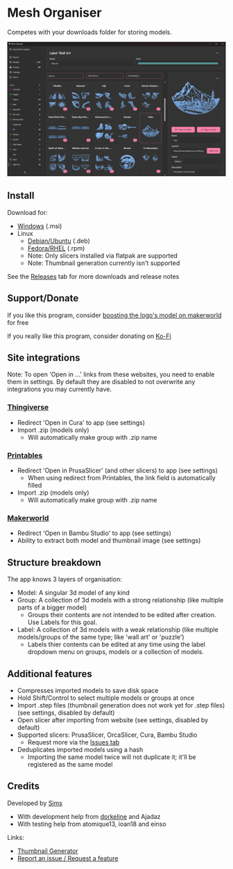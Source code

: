 # Mesh Organiser

Competes with your downloads folder for storing models.

![Preview image](./readme/app.png)

## Install

Download for:
- [Windows](https://github.com/suchmememanyskill/mesh-organiser/releases/download/v1.0.0/Mesh.Organiser_1.0.0_x64_en-US.msi) (.msi)
- Linux
    - [Debian/Ubuntu](https://github.com/suchmememanyskill/mesh-organiser/releases/download/v1.0.0/Mesh.Organiser_1.0.0_amd64.deb) (.deb)
    - [Fedora/RHEL](https://github.com/suchmememanyskill/mesh-organiser/releases/download/v1.0.0/Mesh.Organiser-1.0.0-1.x86_64.rpm) (.rpm)
    - Note: Only slicers installed via flatpak are supported
    - Note: Thumbnail generation currently isn't supported

See the [Releases](https://github.com/suchmememanyskill/mesh-organiser/releases) tab for more downloads and release notes

## Support/Donate

If you like this program, consider [boosting the logo's model on makerworld](https://makerworld.com/en/models/1298078-mesh-organiser-logo-cardboard-box#profileId-1329865) for free

If you really like this program, consider donating on [Ko-Fi](https://ko-fi.com/suchmememanyskill)

## Site integrations

Note: To open 'Open in ...' links from these websites, you need to enable them in settings. By default they are disabled to not overwrite any integrations you may currently have.

### [Thingiverse](https://www.thingiverse.com/)
- Redirect 'Open in Cura' to app (see settings)
- Import .zip (models only)
    - Will automatically make group with .zip name

### [Printables](https://www.printables.com)
- Redirect 'Open in PrusaSlicer' (and other slicers) to app (see settings)
    - When using redirect from Printables, the link field is automatically filled
- Import .zip (models only)
    - Will automatically make group with .zip name

### [Makerworld](https://makerworld.com)
- Redirect 'Open in Bambu Studio' to app (see settings)
- Ability to extract both model and thumbnail image (see settings)

## Structure breakdown

The app knows 3 layers of organisation:
- Model: A singular 3d model of any kind
- Group: A collection of 3d models with a strong relationship (like multiple parts of a bigger model)
    - Groups their contents are not intended to be edited after creation. Use Labels for this goal.
- Label: A collection of 3d models with a weak relationship (like multiple models/groups of the same type; like 'wall art' or 'puzzle')
    - Labels thier contents can be edited at any time using the label dropdown menu on groups, models or a collection of models.

## Additional features

- Compresses imported models to save disk space
- Hold Shift/Control to select multiple models or groups at once
- Import .step files (thumbnail generation does not work yet for .step files) (see settings, disabled by default)
- Open slicer after importing from website (see settings, disabled by default)
- Supported slicers: PrusaSlicer, OrcaSlicer, Cura, Bambu Studio
    - Request more via the [Issues tab](https://github.com/suchmememanyskill/mesh-organiser/issues)
- Deduplicates imported models using a hash
    - Importing the same model twice will not duplicate it; it'll be registered as the same model

## Credits

Developed by [Sims](https://github.com/suchmememanyskill)
- With development help from [dorkeline](https://github.com/dorkeline) and Ajadaz
- With testing help from atomique13, ioan18 and einso

Links:
- [Thumbnail Generator](https://github.com/suchmememanyskill/mesh-thumbnail)
- [Report an issue / Request a feature](https://github.com/suchmememanyskill/mesh-organiser/issues)